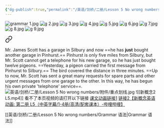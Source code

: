 ```yaml
---
{"dg-publish":true,"permalink":"/英语/剑桥/二册/Lesson 5 No wrong numbers/Grammar 语法/","dgPassFrontmatter":true}
---
```



![grammar 1.jpg](/img/user/%E8%8B%B1%E8%AF%AD/%E5%89%91%E6%A1%A5/%E4%BA%8C%E5%86%8C/Lesson%205%20No%20wrong%20numbers/%E9%99%84%E4%BB%B6/grammar%201.jpg)
![g 2.jpg](/img/user/%E8%8B%B1%E8%AF%AD/%E5%89%91%E6%A1%A5/%E4%BA%8C%E5%86%8C/Lesson%205%20No%20wrong%20numbers/%E9%99%84%E4%BB%B6/g%202.jpg)
![g 3.jpg](/img/user/%E8%8B%B1%E8%AF%AD/%E5%89%91%E6%A1%A5/%E4%BA%8C%E5%86%8C/Lesson%205%20No%20wrong%20numbers/%E9%99%84%E4%BB%B6/g%203.jpg)
![g 4.jpg](/img/user/%E8%8B%B1%E8%AF%AD/%E5%89%91%E6%A1%A5/%E4%BA%8C%E5%86%8C/Lesson%205%20No%20wrong%20numbers/%E9%99%84%E4%BB%B6/g%204.jpg)
![g 5.jpg](/img/user/%E8%8B%B1%E8%AF%AD/%E5%89%91%E6%A1%A5/%E4%BA%8C%E5%86%8C/Lesson%205%20No%20wrong%20numbers/%E9%99%84%E4%BB%B6/g%205.jpg)
![g 6.jpg](/img/user/%E8%8B%B1%E8%AF%AD/%E5%89%91%E6%A1%A5/%E4%BA%8C%E5%86%8C/Lesson%205%20No%20wrong%20numbers/%E9%99%84%E4%BB%B6/g%206.jpg)
![g 7.jpg](/img/user/%E8%8B%B1%E8%AF%AD/%E5%89%91%E6%A1%A5/%E4%BA%8C%E5%86%8C/Lesson%205%20No%20wrong%20numbers/%E9%99%84%E4%BB%B6/g%207.jpg)
![g 8.jpg](/img/user/%E8%8B%B1%E8%AF%AD/%E5%89%91%E6%A1%A5/%E4%BA%8C%E5%86%8C/Lesson%205%20No%20wrong%20numbers/%E9%99%84%E4%BB%B6/g%208.jpg)
![g 9.jpg](/img/user/%E8%8B%B1%E8%AF%AD/%E5%89%91%E6%A1%A5/%E4%BA%8C%E5%86%8C/Lesson%205%20No%20wrong%20numbers/%E9%99%84%E4%BB%B6/g%209.jpg)


<div class="transclusion internal-embed is-loaded"><a class="markdown-embed-link" href="////lesson-5-no-wrong-numbers//" aria-label="Open link"><svg xmlns="http://www.w3.org/2000/svg" width="24" height="24" viewBox="0 0 24 24" fill="none" stroke="currentColor" stroke-width="2" stroke-linecap="round" stroke-linejoin="round" class="svg-icon lucide-link"><path d="M10 13a5 5 0 0 0 7.54.54l3-3a5 5 0 0 0-7.07-7.07l-1.72 1.71"></path><path d="M14 11a5 5 0 0 0-7.54-.54l-3 3a5 5 0 0 0 7.07 7.07l1.71-1.71"></path></svg></a><div class="markdown-embed">





  Mr. James Scott has a garage in Silbury and now ==he has **just** bought another garage in Pinhurst.== Pinhurst is only five miles from Silbury, but Mr. Scott cannot get a telephone for his new garage, so he has just bought twelve pigeons. ==Yesterday, a pigeon carried the first message from Pinhurst to Silbury.== The bird covered the distance in three minutes. ==Up to now, Mr. Scott has sent a great many requests for spare parts and other urgent messages from one garage to the other. In this way, he has begun his own private 'telephone' service==.
  ![英语/剑桥/二册/Lesson 5 No wrong numbers/附件/重点划线.jpg](/img/user/%E8%8B%B1%E8%AF%AD/%E5%89%91%E6%A1%A5/%E4%BA%8C%E5%86%8C/Lesson%205%20No%20wrong%20numbers/%E9%99%84%E4%BB%B6/%E9%87%8D%E7%82%B9%E5%88%92%E7%BA%BF.jpg)
  ![[新概念2 L5.mp4]]
看不了本页视频的请打开以下链接 
  [课文动画链接1](https://hyrien-my.sharepoint.com/:v:/g/personal/zip_hyrien_onmicrosoft_com/EcJwaQK_FuJEmn3z-27nVE4BN7r-BU_eHVzYBP1w8DwufA?e=KFrIe5)
  [链接2【新概念英语动画: 第二册 L5（中英字幕/1-4册/高清/配套课本）-哔哩哔哩】](https://b23.tv/Qxmfm56)
 
[[英语/剑桥/二册/Lesson 5 No wrong numbers/Grammar 语法\|Grammar 语法]]

  



</div></div>




